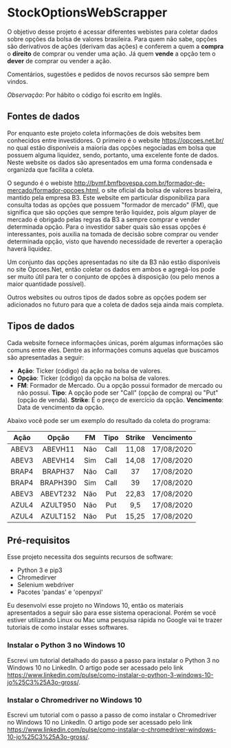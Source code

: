 # StockOptionsWebScrapper

O objetivo desse projeto é acessar diferentes webistes para coletar dados sobre opções da bolsa de valores brasileira. Para quem não sabe, opções são derivativos de ações (derivam das ações) e conferem a quem a **compra** o **direito** de comprar ou vender uma ação. Já quem **vende** a opção tem o **dever** de comprar ou vender a ação. 

Comentários, sugestões e pedidos de novos recursos são sempre bem vindos.

*Observação*: Por hábito o código foi escrito em Inglês.

## Fontes de dados

Por enquanto este projeto coleta informações de dois websites bem conhecidos entre investidores. O primeiro é o website https://opcoes.net.br/ no qual estão disponíveis a maioria das opções negociadas em bolsa que possuem alguma liquidez, sendo, portanto, uma excelente fonte de dados. Neste website os dados são apresentados em uma forma condensada e organizda que facilita a coleta.

O segundo é o webiste http://bvmf.bmfbovespa.com.br/formador-de-mercado/formador-opcoes.html, o site oficial da bolsa de valores brasileira, mantido pela empresa B3. Este website em particular disponibiliza para consulta todas as opções que possuem "formador de mercado" (FM), que significa que são opções que sempre terão liquidez, pois algum player de mercado é obrigado pelas regras da B3 a sempre comprar e vender determinada opção. Para o investidor saber quais são essas opções é interessantes, pois auxilia na tomada de decisão sobre comprar ou vender determinada opção, visto que havendo necessidade de reverter a operação haverá liquidez.

Um conjunto das opções apresentadas no site da B3 não estão disponíveis no site Opcoes.Net, então coletar os dados em ambos e agregá-los pode ser muito útil para ter o conjunto de opções à disposição (ou pelo menos a maior quantidade possível).

Outros websites ou outros tipos de dados sobre as opções podem ser adicionados no futuro para que a coleta de dados seja ainda mais completa.

## Tipos de dados

Cada website fornece informações únicas, porém algumas informações são comuns entre eles. Dentre as informações comuns aquelas que buscamos são apresentadas a seguir:

* **Ação**: Ticker (código) da ação na bolsa de valores.
* **Opção**: Ticker (código) da opção na bolsa de valores.
* **FM**: Formador de Mercado. Ou a opção possui formador de mercado ou não possui.
**Tipo**: A opção pode ser "Call" (opção de compra) ou "Put" (opção de venda).
**Strike**: É o preço de exercício da opção.
**Vencimento**: Data de vencimento da opção.

Abaixo você pode ser um exemplo do resultado da coleta do programa:

| **Ação** | **Opção** | **FM** | **Tipo** | **Strike** | **Vencimento** |
|:--------:|:---------:|:------:|:------:|:------:|:------:|
| ABEV3 | ABEVH11 | Não | Call | 11,08 | 17/08/2020 |
| ABEV3 | ABEVH14 | Sim | Call | 14,08 | 17/08/2020 |
| BRAP4 | BRAPH37 | Não | Call | 37 | 17/08/2020 |
| BRAP4 | BRAPH390 | Sim | Call | 39 | 17/08/2020 |
| ABEV3 | ABEVT232 | Não | Put | 22,83 | 17/08/2020 |
| AZUL4 | AZULT950 | Não | Put | 9,5 | 17/08/2020 |
| AZUL4 | AZULT152 | Não | Put | 15,25 | 17/08/2020 |

## Pré-requisitos

Esse projeto necessita dos seguints recursos de software:
* Python 3 e pip3
* Chromedirver
* Selenium webdriver
* Pacotes 'pandas' e 'openpyxl'

Eu desenvolvi esse projeto no Windows 10, então os materiais apresentados a seguir são para esse sistema operacional. Porém se você estiver utilizando Linux ou Mac uma pesquisa rápida no Google vai te trazer tutoriais de como instalar esses softwares.

### Instalar o Python 3 no Windows 10

Escrevi um tutorial detalhado do passo a passo para instalar o Python 3 no Windows 10 no LinkedIn. O artigo pode ser acessado pelo link https://www.linkedin.com/pulse/como-instalar-o-python-3-windows-10-jo%25C3%25A3o-gross/.

### Instalar o Chromedriver no Windows 10

Escrevi um tutorial com o passo a passo de como instalar o Chromedriver no Windows 10 no LinkedIn. O artigo pode ser acessado pelo link https://www.linkedin.com/pulse/como-instalar-o-chromedriver-windows-10-jo%25C3%25A3o-gross/.


